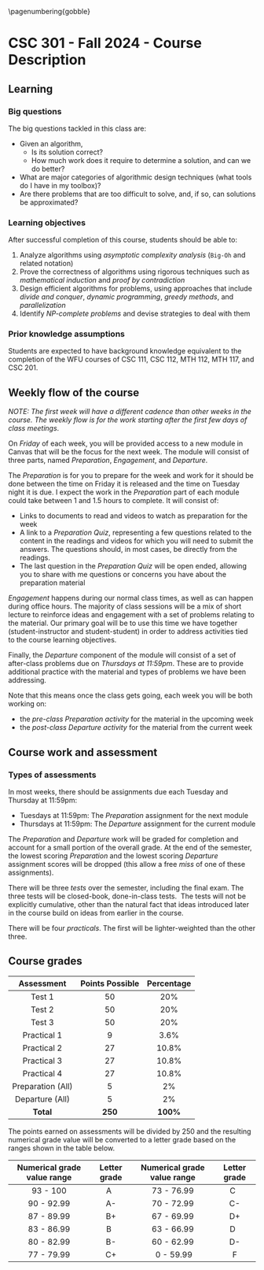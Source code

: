 \pagenumbering{gobble}

# CSC 301 - Fall 2024 - Course Description

## Learning

### Big questions

The big questions tackled in this class are:

* Given an algorithm,
  - Is its solution correct?
  - How much work does it require to determine a solution, and can we do better?
* What are major categories of algorithmic design techniques (what tools do I have in my toolbox)?
* Are there problems that are too difficult to solve, and, if so, can solutions be approximated?

### Learning objectives

After successful completion of this course, students should be able to:

1. Analyze algorithms using *asymptotic complexity analysis* (`Big-Oh` and related notation)
2. Prove the correctness of algorithms using rigorous techniques such as *mathematical induction* and *proof by contradiction*
3. Design efficient algorithms for problems, using approaches that include *divide and conquer*, *dynamic programming*, *greedy methods*, and *parallelization*
4. Identify *NP-complete problems* and devise strategies to deal with them

### Prior knowledge assumptions

Students are expected to have background knowledge equivalent to the completion of the WFU courses of CSC 111, CSC 112, MTH 112, MTH 117, and CSC 201.


## Weekly flow of the course

*NOTE: The first week will have a different cadence than other weeks in the course. The weekly flow is for the work starting after the first few days of class meetings*.

On *Friday* of each week, you will be provided access to a new module in Canvas that will be the focus for the next week.  The module will consist of three parts, named *Preparation*, *Engagement*, and *Departure*.

The *Preparation* is for you to prepare for the week and work for it should be done between the time on Friday it is released and the time on Tuesday night it is due. I expect the work in the *Preparation* part of each module could take between 1 and 1.5 hours to complete. It will consist of:

* Links to documents to read and videos to watch as preparation for the week
* A link to a *Preparation Quiz*, representing a few questions related to the content in the readings and videos for which you will need to submit the answers. The questions should, in most cases, be directly from the readings. 
* The last question in the *Preparation Quiz* will be open ended, allowing you to share with me questions or concerns you have about the preparation material

*Engagement* happens during our normal class times, as well as can happen during office hours. The majority of class sessions will be a mix of short lecture to reinforce ideas and engagement with a set of problems relating to the material. Our primary goal will be to use this time we have together (student-instructor and student-student) in order to address activities tied to the course learning objectives.

Finally, the *Departure* component of the module will consist of a set of after-class problems due on *Thursdays at 11:59pm*. These are to provide additional practice with the material and types of problems we have been addressing.

Note that this means once the class gets going, each week you will be both working on:

* the *pre-class Preparation activity* for the material in the upcoming week
* the *post-class Departure activity* for the material from the current week



## Course work and assessment

### Types of assessments

In most weeks, there should be assignments due each Tuesday and Thursday at 11:59pm:

* Tuesdays at 11:59pm: The *Preparation* assignment for the next module
* Thursdays at 11:59pm: The *Departure* assignment for the current module

The *Preparation* and *Departure* work will be graded for completion and account for a small portion of the overall grade.  At the end of the semester, the lowest scoring *Preparation* and the lowest scoring *Departure* assignment scores will be dropped (this allow a free *miss* of one of these assignments).

There will be three *tests* over the semester, including the final exam. The three tests will be closed-book, done-in-class tests.  The tests will not be explicitly cumulative, other than the natural fact that ideas introduced later in the course build on ideas from earlier in the course.

There will be four *practicals*. The first will be lighter-weighted than the other three.

## Course grades

|     Assessment      | Points Possible | Percentage |
| :-----------------: | :-------------: | :--------: |
|       Test 1        |       50        |    20%     |
|       Test 2        |       50        |    20%     |
|       Test 3        |       50        |    20%     |
|      Practical 1    |        9        |    3.6%    |
|      Practical 2    |       27        |   10.8%    |
|      Practical 3    |       27        |   10.8%    |
|      Practical 4    |       27        |   10.8%    |
|  Preparation (All)  |        5        |     2%     |
|   Departure (All)   |        5        |     2%     |
|      **Total**      |     **250**     |  **100%**  |

The points earned on assessments will be divided by 250 and the resulting numerical grade value will be converted to a letter grade based on the ranges shown in the table below.

| Numerical grade value range | Letter grade | Numerical grade value range | Letter grade |
| :-------------------------: | :----------: | :-------------------------: | :----------: |
|          93 - 100           |     A        |         73 - 76.99          |     C        |
|         90 - 92.99          |      A-      |         70 - 72.99          |      C-      |
|         87 - 89.99          |      B+      |         67 - 69.99          |      D+      |
|         83 - 86.99          |     B        |         63 - 66.99          |     D        |
|         80 - 82.99          |      B-      |         60 - 62.99          |      D-      |
|         77 - 79.99          |      C+      |          0 - 59.99          |      F       |